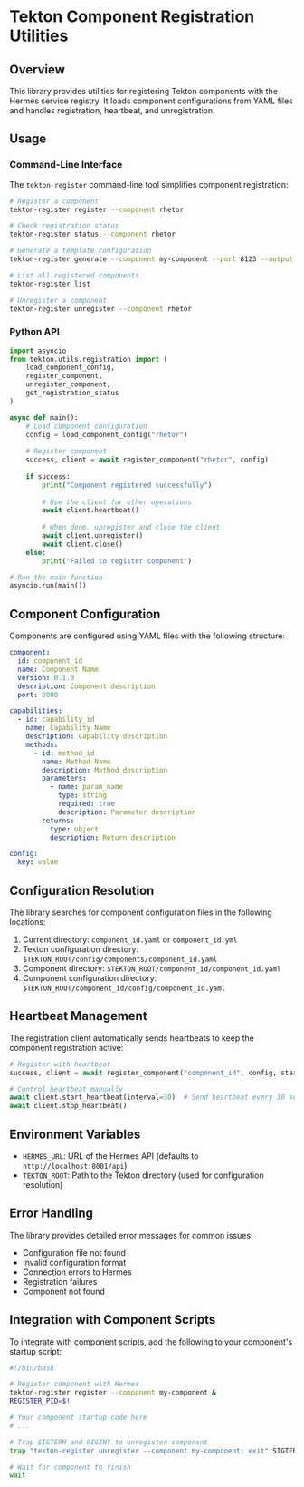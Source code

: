 # Tekton Component Registration Utilities

## Overview

This library provides utilities for registering Tekton components with the Hermes service registry. It loads component configurations from YAML files and handles registration, heartbeat, and unregistration.

## Usage

### Command-Line Interface

The `tekton-register` command-line tool simplifies component registration:

```bash
# Register a component
tekton-register register --component rhetor

# Check registration status
tekton-register status --component rhetor

# Generate a template configuration
tekton-register generate --component my-component --port 8123 --output my-component.yaml

# List all registered components
tekton-register list

# Unregister a component
tekton-register unregister --component rhetor
```

### Python API

```python
import asyncio
from tekton.utils.registration import (
    load_component_config,
    register_component,
    unregister_component,
    get_registration_status
)

async def main():
    # Load component configuration
    config = load_component_config("rhetor")
    
    # Register component
    success, client = await register_component("rhetor", config)
    
    if success:
        print("Component registered successfully")
        
        # Use the client for other operations
        await client.heartbeat()
        
        # When done, unregister and close the client
        await client.unregister()
        await client.close()
    else:
        print("Failed to register component")

# Run the main function
asyncio.run(main())
```

## Component Configuration

Components are configured using YAML files with the following structure:

```yaml
component:
  id: component_id
  name: Component Name
  version: 0.1.0
  description: Component description
  port: 8000

capabilities:
  - id: capability_id
    name: Capability Name
    description: Capability description
    methods:
      - id: method_id
        name: Method Name
        description: Method description
        parameters:
          - name: param_name
            type: string
            required: true
            description: Parameter description
        returns:
          type: object
          description: Return description

config:
  key: value
```

## Configuration Resolution

The library searches for component configuration files in the following locations:

1. Current directory: `component_id.yaml` or `component_id.yml`
2. Tekton configuration directory: `$TEKTON_ROOT/config/components/component_id.yaml`
3. Component directory: `$TEKTON_ROOT/component_id/component_id.yaml`
4. Component configuration directory: `$TEKTON_ROOT/component_id/config/component_id.yaml`

## Heartbeat Management

The registration client automatically sends heartbeats to keep the component registration active:

```python
# Register with heartbeat
success, client = await register_component("component_id", config, start_heartbeat=True)

# Control heartbeat manually
await client.start_heartbeat(interval=30)  # Send heartbeat every 30 seconds
await client.stop_heartbeat()
```

## Environment Variables

- `HERMES_URL`: URL of the Hermes API (defaults to `http://localhost:8001/api`)
- `TEKTON_ROOT`: Path to the Tekton directory (used for configuration resolution)

## Error Handling

The library provides detailed error messages for common issues:

- Configuration file not found
- Invalid configuration format
- Connection errors to Hermes
- Registration failures
- Component not found

## Integration with Component Scripts

To integrate with component scripts, add the following to your component's startup script:

```bash
#!/bin/bash

# Register component with Hermes
tekton-register register --component my-component &
REGISTER_PID=$!

# Your component startup code here
# ...

# Trap SIGTERM and SIGINT to unregister component
trap "tekton-register unregister --component my-component; exit" SIGTERM SIGINT

# Wait for component to finish
wait
```